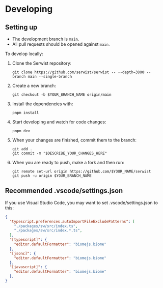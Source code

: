 # Developing

## Setting up

- The development branch is `main`.
- All pull requests should be opened against `main`.

To develop locally:

1. Clone the Serwist repository:
   ```
   git clone https://github.com/serwist/serwist -- --depth=3000 --branch main --single-branch
   ```
1. Create a new branch:
   ```
   git checkout -b $YOUR_BRANCH_NAME origin/main
   ```
1. Install the dependencies with:
   ```
   pnpm install
   ```
1. Start developing and watch for code changes:
   ```
   pnpm dev
   ```
1. When your changes are finished, commit them to the branch:
   ```
   git add .
   git commit -m "$DESCRIBE_YOUR_CHANGES_HERE"
   ```
1. When you are ready to push, make a fork and then run:
   ```
   git remote set-url origin https://github.com/$YOUR_NAME/serwist
   git push -u origin $YOUR_BRANCH_NAME
   ```

## Recommended .vscode/settings.json

If you use Visual Studio Code, you may want to set .vscode/settings.json to this:

```json
{
  "typescript.preferences.autoImportFileExcludePatterns": [
    "./packages/sw/src/index.ts",
    "./packages/sw/src/index.*.ts",
  ],
  "[typescript]": {
    "editor.defaultFormatter": "biomejs.biome"
  },
  "[jsonc]": {
    "editor.defaultFormatter": "biomejs.biome"
  },
  "[javascript]": {
    "editor.defaultFormatter": "biomejs.biome"
  },
}
```
